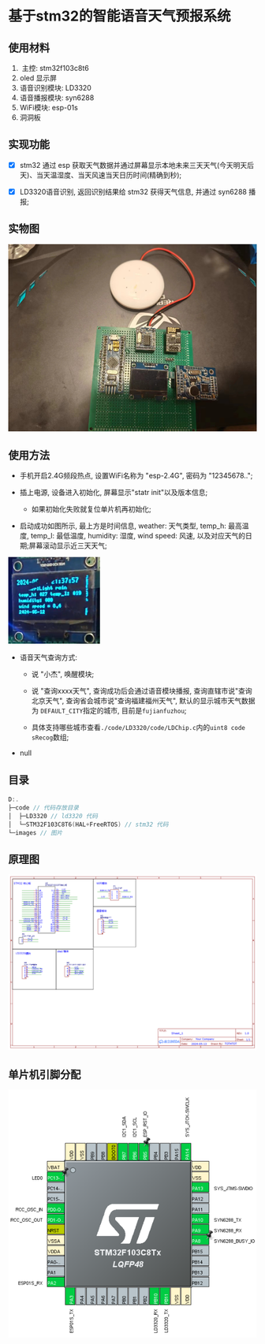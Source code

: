 # 基于stm32的智能语音天气预报系统

## 使用材料

1.  主控: stm32f103c8t6
2. oled 显示屏
3. 语音识别模块: LD3320
4. 语音播报模块: syn6288
5. WiFi模块: esp-01s
6. 洞洞板

## 实现功能

- [x] stm32 通过 esp 获取天气数据并通过屏幕显示本地未来三天天气(今天明天后天)、当天温湿度、当天风速当天日历时间(精确到秒);

- [x] LD3320语音识别, 返回识别结果给 stm32 获得天气信息, 并通过 syn6288 播报;

## 实物图

<img title="" src="./images/device.png" alt="实物图" data-align="center">

## 使用方法

- 手机开启2.4G频段热点, 设置WiFi名称为 "esp-2.4G", 密码为 "12345678..";

- 插上电源, 设备进入初始化, 屏幕显示"statr init"以及版本信息;
  
  - 如果初始化失败就复位单片机再初始化;

- 启动成功如图所示, 最上方是时间信息, weather: 天气类型, temp_h: 最高温度, temp_l: 最低温度, humidity: 湿度, wind speed: 风速, 以及对应天气的日期;屏幕滚动显示近三天天气;

<img title="" src="./images/weather_info.png" alt="" data-align="center">

- 语音天气查询方式: 
  
  - 说 "小杰", 唤醒模块;
  
  - 说 "查询xxxx天气", 查询成功后会通过语音模块播报, 查询直辖市说"查询北京天气", 查询省会城市说"查询福建福州天气", 默认的显示城市天气数据为 `DEFAULT_CITY`指定的城市, 目前是`fujianfuzhou`;
  
  - 具体支持哪些城市查看`./code/LD3320/code/LDChip.c`内的`uint8 code sRecog`数组;

- null

## 目录

```c
D:.
├─code // 代码存放目录
│  ├─LD3320 // ld3320 代码
│  └─STM32F103C8T6(HAL+FreeRTOS) // stm32 代码
└─images // 图片
```

## 原理图

<img title="" src="./images/Schematic.png" alt="" data-align="center">

## 单片机引脚分配

![](./images/mcu_pin_cfg.png)
